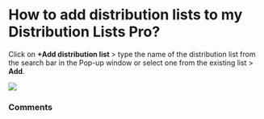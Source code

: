 # How to add distribution lists to my Distribution Lists Pro?

<p class="no-margin">Click on <b>+Add distribution list </b>&gt; type the name of the distribution list from the search bar in the Pop-up window or select one from the existing list &gt; <b>Add</b>.</p>
<p class="no-margin"></p>
<div class="intercom-container"><img src="/assets/img/teams-pro/image_173.png"></div>

### Comments
<Comments />
